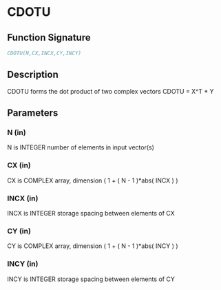 # CDOTU

## Function Signature

```fortran
CDOTU(N,CX,INCX,CY,INCY)
```

## Description


 CDOTU forms the dot product of two complex vectors
      CDOTU = X^T * Y


## Parameters

### N (in)

N is INTEGER number of elements in input vector(s)

### CX (in)

CX is COMPLEX array, dimension ( 1 + ( N - 1 )*abs( INCX ) )

### INCX (in)

INCX is INTEGER storage spacing between elements of CX

### CY (in)

CY is COMPLEX array, dimension ( 1 + ( N - 1 )*abs( INCY ) )

### INCY (in)

INCY is INTEGER storage spacing between elements of CY

